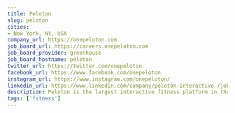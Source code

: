```yaml
---
title: Peloton
slug: peloton
cities:
- New York, NY, USA
company_url: https://onepeloton.com
job_board_url: https://careers.onepeloton.com
job_board_provider: greenhouse
job_board_hostname: peleton
twitter_url: https://twitter.com/onepeloton
facebook_url: https://www.facebook.com/onepeloton
instagram_url: https://www.instagram.com/onepeloton/
linkedin_url: https://www.linkedin.com/company/peloton-interactive-/jobs/
description: Peloton is the largest interactive fitness platform in the world.
tags: ['fitness']
---
```


